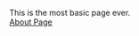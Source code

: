 This is the most basic page ever.
<br>
<a href="https://github.com/valdasSF/Randomiser/blob/master/sample/about.md">About Page</a>

